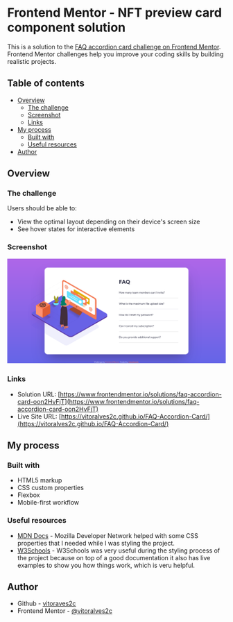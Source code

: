 # Frontend Mentor - NFT preview card component solution

This is a solution to the [FAQ accordion card challenge on Frontend Mentor](https://www.frontendmentor.io/challenges/faq-accordion-card-XlyjD0Oam). Frontend Mentor challenges help you improve your coding skills by building realistic projects. 

## Table of contents

- [Overview](#overview)
  - [The challenge](#the-challenge)
  - [Screenshot](#screenshot)
  - [Links](#links)
- [My process](#my-process)
  - [Built with](#built-with)
  - [Useful resources](#useful-resources)
- [Author](#author)


## Overview


### The challenge

Users should be able to:

- View the optimal layout depending on their device's screen size
- See hover states for interactive elements


### Screenshot

![FAQ Accordion Card Challenge Screenshot](screenshot.png)


### Links

- Solution URL: [https://www.frontendmentor.io/solutions/faq-accordion-card-oon2HvFjT](https://www.frontendmentor.io/solutions/faq-accordion-card-oon2HvFjT)
- Live Site URL: [https://vitoralves2c.github.io/FAQ-Accordion-Card/](https://vitoralves2c.github.io/FAQ-Accordion-Card/)


## My process


### Built with

- HTML5 markup
- CSS custom properties
- Flexbox
- Mobile-first workflow


### Useful resources

- [MDN Docs](https://developer.mozilla.org/en-US/) - Mozilla Developer Network helped with some CSS properties that I needed while I was styling the project.
- [W3Schools](https://www.w3schools.com/) - W3Schools was very useful during the styling process of the project because on top of a good documentation it also has live examples to show you how things work, which is veru helpful.


## Author

- Github - [vitoraves2c](https://github.com/vitoralves2c)
- Frontend Mentor - [@vitoralves2c](https://www.frontendmentor.io/profile/vitoralves2c)
